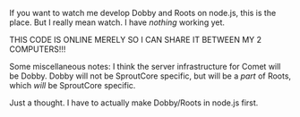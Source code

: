 If you want to watch me develop Dobby and Roots on node.js, this is the place.
But I really mean watch. I have _nothing_ working yet.

THIS CODE IS ONLINE MERELY SO I CAN SHARE IT BETWEEN MY 2 COMPUTERS!!!


Some miscellaneous notes:
I think the server infrastructure for Comet will be Dobby. Dobby will not be
SproutCore specific, but will be a _part_ of Roots, which _will_ be SproutCore
specific.

Just a thought. I have to actually make Dobby/Roots in node.js first.
